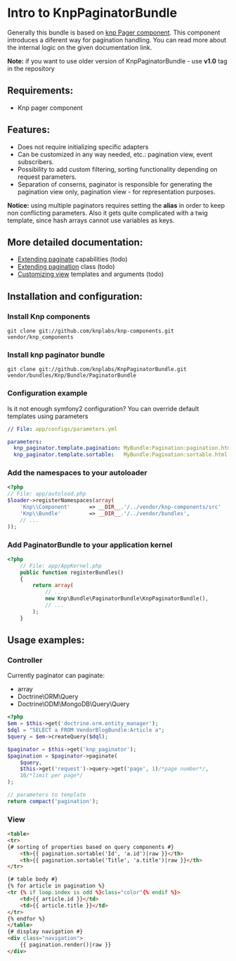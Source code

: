 # Intro to KnpPaginatorBundle

Generally this bundle is based on [knp Pager component][knp_component_pager]. This
component introduces a diferent way for pagination handling. You can read more about the
internal logic on the given documentation link.

**Note:** if you want to use older version of KnpPaginatorBundle - use **v1.0** tag
in the repository

## Requirements:

- Knp pager component

## Features:

- Does not require initializing specific adapters
- Can be customized in any way needed, etc.: pagination view, event subscribers.
- Possibility to add custom filtering, sorting functionality depending on request parameters.
- Separation of conserns, paginator is responsible for generating the pagination view only,
pagination view - for representation purposes.

**Notice:** using multiple paginators requires setting the **alias** in order to keep non
conflicting parameters. Also it gets quite complicated with a twig template, since hash arrays cannot use
variables as keys.

## More detailed documentation:

- [Extending paginate](#) capabilities (todo)
- [Extending pagination](#) class (todo)
- [Customizing view](#) templates and arguments (todo)

## Installation and configuration:

### Install Knp components

    git clone git://github.com/knplabs/knp-components.git vendor/knp_components

### Install knp paginator bundle

    git clone git://github.com/knplabs/KnpPaginatorBundle.git vendor/bundles/Knp/Bundle/PaginatorBundle

### Configuration example

Is it not enough symfony2 configuration? You can override default templates using parameters

``` yaml
// File: app/configs/parameters.yml

parameters:
  knp_paginator.template.pagination: MyBundle:Pagination:pagination.html.twig
  knp_paginator.template.sortable:   MyBundle:Pagination:sortable.html.twig
```

### Add the namespaces to your autoloader

``` php
<?php
// File: app/autoload.php
$loader->registerNamespaces(array(
    'Knp\\Component'      => __DIR__.'/../vendor/knp-components/src'
    'Knp\\Bundle'         => __DIR__.'/../vendor/bundles',
    // ...
));
```

### Add PaginatorBundle to your application kernel

``` php
<?php
    // File: app/AppKernel.php
    public function registerBundles()
    {
        return array(
            // ...
            new Knp\Bundle\PaginatorBundle\KnpPaginatorBundle(),
            // ...
        );
    }
```

## Usage examples:

### Controller

Currently paginator can paginate:

- array
- Doctrine\ORM\Query
- Doctrine\ODM\MongoDB\Query\Query

``` php
<?php
$em = $this->get('doctrine.orm.entity_manager');
$dql = "SELECT a FROM VendorBlogBundle:Article a";
$query = $em->createQuery($dql);

$paginator = $this->get('knp_paginator');
$pagination = $paginator->paginate(
    $query,
    $this->get('request')->query->get('page', 1)/*page number*/,
    10/*limit per page*/
);

// parameters to template
return compact('pagination');
```

### View

``` html
<table>
<tr>
{# sorting of properties based on query components #}
    <th>{{ pagination.sortable('Id', 'a.id')|raw }}</th>
    <th>{{ pagination.sortable('Title', 'a.title')|raw }}</th>
</tr>

{# table body #}
{% for article in pagination %}
<tr {% if loop.index is odd %}class="color"{% endif %}>
    <td>{{ article.id }}</td>
    <td>{{ article.title }}</td>
</tr>
{% endfor %}
</table>
{# display navigation #}
<div class="navigation">
    {{ pagination.render()|raw }}
</div>
```

[knp_component_pager]: https://github.com/knplabs/knp-components/blob/master/doc/pager/intro.md "Knp Pager component introduction"

